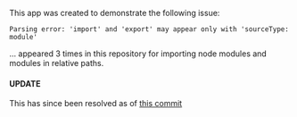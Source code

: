 This app was created to demonstrate the following issue:

`Parsing error: 'import' and 'export' may appear only with 'sourceType: module'`

... appeared 3 times in this repository for importing node modules and modules in relative paths.


#### UPDATE

This has since been resolved as of [this commit](https://codeclimate.com/changelog/58b8a231d41820028700089f)
